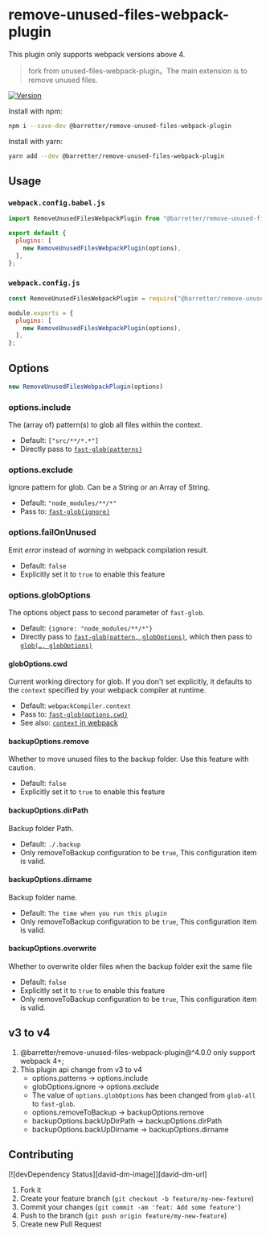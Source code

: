 # remove-unused-files-webpack-plugin

This plugin only supports webpack versions above 4.

> fork from unused-files-webpack-plugin。The main extension is to remove unused files.

[![Version][npm-image]][npm-url]

Install with npm:

```bash
npm i --save-dev @barretter/remove-unused-files-webpack-plugin
```

Install with yarn:

```bash
yarn add --dev @barretter/remove-unused-files-webpack-plugin
```

## Usage

### `webpack.config.babel.js`

```js
import RemoveUnusedFilesWebpackPlugin from "@barretter/remove-unused-files-webpack-plugin";

export default {
  plugins: [
    new RemoveUnusedFilesWebpackPlugin(options),
  ],
};
```

### `webpack.config.js`

```js
const RemoveUnusedFilesWebpackPlugin = require("@barretter/remove-unused-files-webpack-plugin").default;

module.exports = {
  plugins: [
    new RemoveUnusedFilesWebpackPlugin(options),
  ],
};
```


## Options

```js
new RemoveUnusedFilesWebpackPlugin(options)
```

### options.include

The (array of) pattern(s) to glob all files within the context.

* Default: `["src/**/*.*"]`
* Directly pass to [`fast-glob(patterns)`](https://github.com/mrmlnc/fast-glob#patterns-1)


### options.exclude

Ignore pattern for glob. Can be a String or an Array of String.

* Default: `"node_modules/**/*"`
* Pass to: [`fast-glob(ignore)`](https://github.com/mrmlnc/fast-glob#ignore)

### options.failOnUnused

Emit _error_ instead of _warning_ in webpack compilation result.

* Default: `false`
* Explicitly set it to `true` to enable this feature

### options.globOptions

The options object pass to second parameter of `fast-glob`.

* Default: `{ignore: "node_modules/**/*"}`
* Directly pass to [`fast-glob(pattern, globOptions)`](https://github.com/mrmlnc/fast-glob#api), which then pass to [`glob(…, globOptions)`](https://github.com/mrmlnc/fast-glob#options-3)

#### globOptions.cwd

Current working directory for glob. If you don't set explicitly, it defaults to the `context` specified by your webpack compiler at runtime.

* Default: `webpackCompiler.context`
* Pass to: [`fast-glob(options.cwd)`](https://github.com/mrmlnc/fast-glob#cwd)
* See also: [`context` in webpack](https://webpack.js.org/configuration/entry-context/#context)

#### backupOptions.remove

Whether to move unused files to the backup folder. Use this feature with caution.

* Default: `false`
* Explicitly set it to `true` to enable this feature

#### backupOptions.dirPath

Backup folder Path.

* Default: `./.backup`
* Only removeToBackup configuration to be `true`, This configuration item is valid.

#### backupOptions.dirname

Backup folder name.

* Default: `The time when you run this plugin`
* Only removeToBackup configuration to be `true`, This configuration item is valid.

#### backupOptions.overwrite

Whether to overwrite older files when the backup folder exit the same file

* Default: `false`
* Explicitly set it to `true` to enable this feature
* Only removeToBackup configuration to be `true`, This configuration item is valid.

## v3 to v4

1. @barretter/remove-unused-files-webpack-plugin@^4.0.0 only support webpack 4+;
2. This plugin api change from v3 to v4
    - options.patterns -> options.include
    - globOptions.ignore -> options.exclude
    - The value of `options.globOptions` has been changed from `glob-all` to `fast-glob`.
    - options.removeToBackup -> backupOptions.remove
    - backupOptions.backUpDirPath -> backupOptions.dirPath
    - backupOptions.backUpDirname -> backupOptions.dirname

## Contributing

[![devDependency Status][david-dm-image]][david-dm-url]

1. Fork it
2. Create your feature branch (`git checkout -b feature/my-new-feature`)
3. Commit your changes (`git commit -am 'feat: Add some feature'`)
4. Push to the branch (`git push origin feature/my-new-feature`)
5. Create new Pull Request


[npm-image]: https://img.shields.io/npm/v/@barretter/remove-unused-files-webpack-plugin.svg?style=flat-square
[npm-url]: https://www.npmjs.com/package/@barretter/remove-unused-files-webpack-plugin
